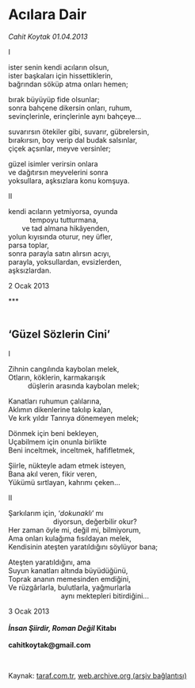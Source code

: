 # Acılara Dair

*Cahit Koytak 01.04.2013*

<div class="yazi"><p>I</p>
<p>ister senin kendi acıların olsun,<br/>ister başkaları için hissettiklerin,<br/>bağrından söküp atma onları hemen;</p>
<p>bırak büyüyüp fide olsunlar;<br/>sonra bahçene dikersin onları, ruhum,<br/>sevinçlerinle, erinçlerinle aynı bahçeye...</p>
<p>suvarırsın ötekiler gibi, suvarır, gübrelersin,<br/>bırakırsın, boy verip dal budak salsınlar,<br/>çiçek açsınlar, meyve versinler;</p>
<p>güzel isimler verirsin onlara<br/>ve dağıtırsın meyvelerini sonra<br/>yoksullara, aşksızlara konu komşuya.</p>
<p>II</p>
<p>kendi acıların yetmiyorsa, oyunda          <br/>           tempoyu tutturmana,      <br/>       ve tad almana hikâyenden,<br/>yolun kıyısında oturur, ney üfler, <br/>parsa toplar,    <br/>sonra parayla satın alırsın acıyı,  <br/>parayla, yoksullardan, evsizlerden, <br/>aşksızlardan.</p>
<p>2 Ocak 2013</p>
<p>***<br/><br/></p>
<h2>‘Güzel Sözlerin Cini’</h2>
<p>I</p>
<p>Zihnin cangılında kaybolan melek,<br/>Otların, köklerin, karmakarışık            <br/>          düşlerin arasında kaybolan melek;</p>
<p>Kanatları ruhumun çalılarına, <br/>Aklımın dikenlerine takılıp kalan,<br/>Ve kırk yıldır Tanrıya dönemeyen melek;</p>
<p>Dönmek için beni bekleyen,<br/>Uçabilmem için onunla birlikte<br/>Beni inceltmek, inceltmek, hafifletmek, </p>
<p>Şiirle, nükteyle adam etmek isteyen,<br/>Bana akıl veren, fikir veren, <br/>Yükümü sırtlayan, kahrımı çeken...</p>
<p>II  </p>
<p>Şarkılarım için, ‘<i>dokunaklı</i>’ mı                        <br/>                       diyorsun, değerbilir okur?<br/>Her zaman öyle mi, değil mi, bilmiyorum, <br/>Ama onları kulağıma fısıldayan melek,<br/>Kendisinin ateşten yaratıldığını söylüyor bana;  </p>
<p>Ateşten yaratıldığını, ama<br/>Suyun kanatları altında büyüdüğünü,<br/>Toprak ananın memesinden emdiğini,<br/>Ve rüzgârlarla, bulutlarla, yağmurlarla                            <br/>                           aynı mektepleri bitirdiğini...</p>
<p>3 Ocak 2013<br/><br/><b><i>İnsan Şiirdir, Roman Değil</i></b><b> Kitabı<br/><br/></b><b>cahitkoytak@gmail.com</b></p>
<p> </p>
</div>

Kaynak: [taraf.com.tr](http://www.taraf.com.tr/cahit-koytak/makale-acilara-dair.htm), [web.archive.org (arşiv bağlantısı)](http://web.archive.org/web/20131107152547/http://www.taraf.com.tr/cahit-koytak/makale-acilara-dair.htm)
